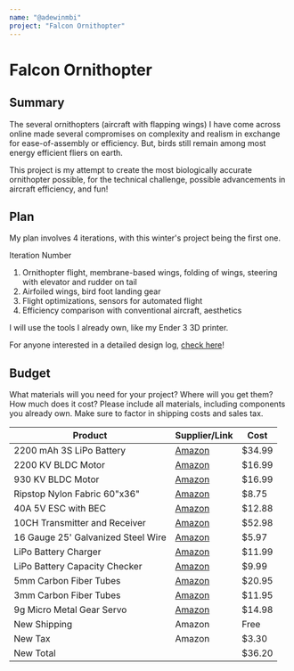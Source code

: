 ```yaml
---
name: "@adewinmbi"
project: "Falcon Ornithopter"
---
```


# Falcon Ornithopter

## Summary

The several ornithopters (aircraft with flapping wings) I have come across online made several compromises on complexity and realism in exchange for ease-of-assembly or efficiency. But, birds still remain among most energy efficient fliers on earth. 

This project is my attempt to create the most biologically accurate ornithopter possible, for the technical challenge, possible advancements in aircraft efficiency, and fun!

## Plan

My plan involves 4 iterations, with this winter's project being the first one.

Iteration Number 

1. Ornithopter flight, membrane-based wings, folding of wings, steering with elevator and rudder on tail
2. Airfoiled wings, bird foot landing gear
3. Flight optimizations, sensors for automated flight
4. Efficiency comparison with conventional aircraft, aesthetics

I will use the tools I already own, like my Ender 3 3D printer.

For anyone interested in a detailed design log, [check here](https://docs.google.com/document/d/1AcQUGH1juT0f-BZA5onesIxQCTltsCmjN1ZrHlfUJlw/edit?usp=sharing)!

## Budget

What materials will you need for your project? Where will you get them? How much does it cost? Please include all materials, including components you already own. Make sure to factor in shipping costs and sales tax.

| Product         | Supplier/Link                         | Cost   |
| --------------- | ------------------------------------- | ------ |
| 2200 mAh 3S LiPo Battery | [Amazon](https://www.amazon.com/gp/product/B07CQPLC3T/ref=ox_sc_act_title_2?smid=A646DVGSXYMNH&psc=1) | $34.99  |
| 2200 KV BLDC Motor | [Amazon](https://www.amazon.com/gp/product/B089YN9WM9/ref=ox_sc_act_title_5?smid=A2JVG4UFH99USO&th=1)  | $16.99 |
| 930 KV BLDC Motor | [Amazon](https://www.amazon.com/gp/product/B089YNLTQ8/ref=ox_sc_act_title_6?smid=A2JVG4UFH99USO&th=1) | $16.99 |
| Ripstop Nylon Fabric 60"x36" | [Amazon](https://www.amazon.com/gp/product/B00ZR81X56/ref=ox_sc_act_title_7?smid=A1HEAIULFRCZWW&th=1) | $8.75 |
| 40A 5V ESC with BEC | [Amazon](https://www.amazon.com/gp/product/B08K4M2VHG/ref=ox_sc_act_title_4?smid=A3BO1Y2JPVIMK4&th=1) | $12.88 |
| 10CH Transmitter and Receiver | [Amazon](https://www.amazon.com/gp/product/B07Z9YNP7S/ref=ox_sc_act_title_3?smid=A27Y3358ST3KOY&psc=1) | $52.98 |
| 16 Gauge 25' Galvanized Steel Wire | [Amazon](https://www.amazon.com/gp/product/B000BPDBFU/ref=ox_sc_act_title_1?smid=A2150DGDKVIGRN&psc=1) | $5.97 |
| LiPo Battery Charger | [Amazon](https://www.amazon.com/SUPULSE-Battery-Charger-7-4-11-1V-Charger%EF%BC%88B3V2%EF%BC%89/dp/B099K8XFG6/ref=sr_1_7?crid=21ELYSMIFDIE5&keywords=lipo+battery+charger&qid=1673050100&sprefix=lipo+battery+charger%2Caps%2C172&sr=8-7) | $11.99 |
| LiPo Battery Capacity Checker | [Amazon](https://www.amazon.com/RC-CellMeter-7-Digital-Capacity-Controller/dp/B0744LVX76/ref=sr_1_3?crid=UXJJAE7FOKHN&keywords=lipo+battery+checker&qid=1673050257&sprefix=lipo+battery+check%2Caps%2C160&sr=8-3) | $9.99 |
| 5mm Carbon Fiber Tubes | [Amazon]([https://www.amazon.com/Carbon-Fiber-400mm-Length-Matte/dp/B091Z4534S/ref=sr_1_5?crid=2BPDJYHP6MF40&keywords=5+mm+carbon+fiber+rod&qid=1673050334&sprefix=5+mm+carbon+fiber+r%2Caps%2C157&sr=8-5](https://www.amazon.com/Carbon-3-0x1-5x300mm-pultrusion-Quadcopter-Airplanes/dp/B0878DF82R/ref=sr_1_3?crid=1XN0I6FVR5QP3&keywords=3mm%2Bcarbon%2Bfiber%2Btubes&qid=1676136846&sprefix=3mm%2Bcarbon%2Bfiber%2Btubes%2Caps%2C179&sr=8-3&th=1)) | $20.95 |
| 3mm Carbon Fiber Tubes | [Amazon]([https://www.amazon.com/Carbon-Fiber-Airplane-Matte-400mm/dp/B08R9DNX83/ref=sr_1_10?crid=T8V3VXZJSMTT&keywords=3+mm+carbon+fiber+rod&qid=1673050529&sprefix=3+mm+carbon+fiber+rod%2Caps%2C141&sr=8-10](https://www.amazon.com/gp/product/B09415SPD7/ref=ox_sc_act_title_1?smid=A3IW91RO6GTANJ&th=1)) | $11.95 |
| 9g Micro Metal Gear Servo | [Amazon](https://www.amazon.com/MG90S-Servo-Motor-Helicopter-Arduino/dp/B07L6FZVT1/ref=sr_1_8?crid=342AWZ9RX03Q0&keywords=micro%2Bservo&qid=1673051618&sprefix=micro%2Bserv%2Caps%2C149&sr=8-8&th=1) | $14.98 |
| New Shipping | Amazon | Free |
| New Tax | Amazon | $3.30 |
| New Total           |                                       | $36.20 |
